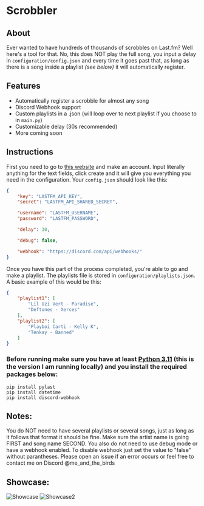
# Scrobbler

## About
Ever wanted to have hundreds of thousands of scrobbles on Last.fm? Well here's a tool for that. No, this does NOT play the full song, you input a delay in ``configuration/config.json`` and every time it goes past that, as long as there is a song inside a playlist *(see below)* it will automatically register.

## Features
- Automatically register a scrobble for almost any song
- Discord Webhook support
- Custom playlists in a .json (will loop over to next playlist if you choose to in ``main.py``)
- Customizable delay (30s recommended)
- More coming soon

## Instructions
First you need to go to [this website](https://www.last.fm/api/account/create) and make an account. Input literally anything for the text fields, click create and it will give you everything you need in the configuration. Your ``config.json`` should look like this: 

```json
{
    "key": "LASTFM_API_KEY",
    "secret": "LASTFM_API_SHARED_SECRET",

    "username": "LASTFM_USERNAME",
    "password": "LASTFM_PASSWORD",

    "delay": 30,

    "debug": false,

    "webhook": "https://discord.com/api/webhooks/"
}
```

Once you have this part of the process completed, you're able to go and make a playlist. The playlists file is stored in ``configuration/playlists.json``. A basic example of this would be this:

```json
{
	"playlist1": [
		"Lil Uzi Vert - Paradise",
		"Deftones - Xerces"
	],
	"playlist2": [
		"Playboi Carti - Kelly K",
		"Tenkay - Banned"
	]
}
```

### Before running make sure you have at least [Python 3.11](https://www.python.org/downloads/release/python-3110/) (this is the version I am running locally) and you install the required packages below:

```
pip install pylast
pip install datetime
pip install discord-webhook
```

## Notes:
You do NOT need to have several playlists or several songs, just as long as it follows that format it should be fine. Make sure the artist name is going FIRST and song name SECOND. You also do not need to use debug mode or have a webhook enabled. To disable webhook just set the value to "false" without parantheses. Please open an issue if an error occurs or feel free to contact me on Discord @me_and_the_birds

## Showcase:
![Showcase](https://cdn.discordapp.com/attachments/1204196242020900936/1204624781551472690/image.png?ex=65d56940&is=65c2f440&hm=5fd9d98e20480a3fa18cb9719eec86d3a5ca2f59dc32e1ff67e576f6de1dcb77&)
![Showcase2](https://cdn.discordapp.com/attachments/1204970159102500864/1205038666980790312/image.png?ex=65d6eab6&is=65c475b6&hm=cae99105e31e89278fd43aef769826a2758acc77f2ff8cf7f5c8e2cf95f028d3&)
